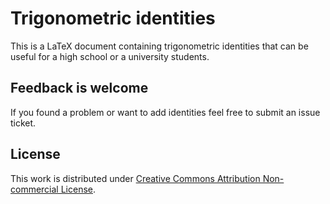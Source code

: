 # Trigonometric identities

This is a LaTeX document containing trigonometric identities that can be useful for a high school or a university students.

## Feedback is welcome

If you found a problem or want to add identities feel free to submit an issue ticket.

## License

This work is distributed under [Creative Commons Attribution Non-commercial License](/LICENSE).